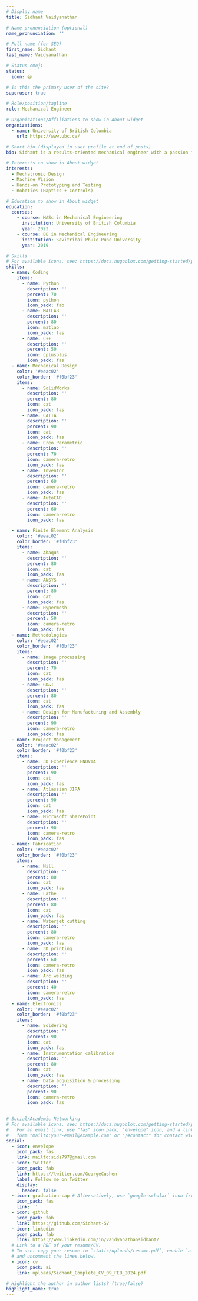 ```yaml
---
# Display name
title: Sidhant Vaidyanathan

# Name pronunciation (optional)
name_pronunciation: ''

# Full name (for SEO)
first_name: Sidhant
last_name: Vaidyanathan

# Status emoji
status:
  icon: 😃

# Is this the primary user of the site?
superuser: true

# Role/position/tagline
role: Mechanical Engineer

# Organizations/Affiliations to show in About widget
organizations:
  - name: University of British Columbia
    url: https://www.ubc.ca/

# Short bio (displayed in user profile at end of posts)
bio: Sidhant is a results-oriented mechanical engineer with a passion for identifying real-world production challenges and developing complete solutions. He thrives in environments where design, fabrication, and optimization go hand-in-hand.

# Interests to show in About widget
interests:
  - Mechatronic Design
  - Machine Vision
  - Hands-on Prototyping and Testing
  - Robotics (Haptics + Controls)

# Education to show in About widget
education:
  courses:
    - course: MASc in Mechanical Engineering
      institution: University of British Columbia
      year: 2023
    - course: BE in Mechanical Engineering
      institution: Savitribai Phule Pune University
      year: 2019

# Skills
# For available icons, see: https://docs.hugoblox.com/getting-started/page-builder/#icons
skills:
  - name: Coding
    items:
      - name: Python
        description: ''
        percent: 70
        icon: python
        icon_pack: fab
      - name: MATLAB
        description: ''
        percent: 80
        icon: matlab
        icon_pack: fas
      - name: C++
        description: ''
        percent: 50
        icon: cplusplus
        icon_pack: fas
  - name: Mechanical Design
    color: '#eeac02'
    color_border: '#f0bf23'
    items:
      - name: SolidWorks
        description: ''
        percent: 80
        icon: cat
        icon_pack: fas
      - name: CATIA
        description: ''
        percent: 90
        icon: cat
        icon_pack: fas
      - name: Creo Parametric
        description: ''
        percent: 70
        icon: camera-retro
        icon_pack: fas
      - name: Inventor
        description: ''
        percent: 60
        icon: camera-retro
        icon_pack: fas
      - name: AutoCAD
        description: ''
        percent: 60
        icon: camera-retro
        icon_pack: fas

  - name: Finite Element Analysis
    color: '#eeac02'
    color_border: '#f0bf23'
    items:
      - name: Abaqus
        description: ''
        percent: 80
        icon: cat
        icon_pack: fas
      - name: ANSYS
        description: ''
        percent: 80
        icon: cat
        icon_pack: fas
      - name: Hypermesh
        description: ''
        percent: 50
        icon: camera-retro
        icon_pack: fas
  - name: Methodologies
    color: '#eeac02'
    color_border: '#f0bf23'
    items:
      - name: Image processing
        description: ''
        percent: 70
        icon: cat
        icon_pack: fas
      - name: GD&T
        description: ''
        percent: 80
        icon: cat
        icon_pack: fas
      - name: Design for Manufacturing and Assembly
        description: ''
        percent: 90
        icon: camera-retro
        icon_pack: fas
  - name: Project Management
    color: '#eeac02'
    color_border: '#f0bf23'
    items:
      - name: 3D Experience ENOVIA
        description: ''
        percent: 90
        icon: cat
        icon_pack: fas
      - name: Atlassian JIRA
        description: ''
        percent: 90
        icon: cat
        icon_pack: fas
      - name: Microsoft SharePoint
        description: ''
        percent: 90
        icon: camera-retro
        icon_pack: fas
  - name: Fabrication
    color: '#eeac02'
    color_border: '#f0bf23'
    items:
      - name: Mill
        description: ''
        percent: 80
        icon: cat
        icon_pack: fas
      - name: Lathe
        description: ''
        percent: 80
        icon: cat
        icon_pack: fas
      - name: Waterjet cutting
        description: ''
        percent: 80
        icon: camera-retro
        icon_pack: fas 
      - name: 3D printing
        description: ''
        percent: 60
        icon: camera-retro
        icon_pack: fas        
      - name: Arc welding
        description: ''
        percent: 40
        icon: camera-retro
        icon_pack: fas                
  - name: Electronics
    color: '#eeac02'
    color_border: '#f0bf23'
    items:
      - name: Soldering
        description: ''
        percent: 90
        icon: cat
        icon_pack: fas
      - name: Instrumentation calibration
        description: ''
        percent: 80
        icon: cat
        icon_pack: fas
      - name: Data acquisition & processing
        description: ''
        percent: 90
        icon: camera-retro
        icon_pack: fas 
 

# Social/Academic Networking
# For available icons, see: https://docs.hugoblox.com/getting-started/page-builder/#icons
#   For an email link, use "fas" icon pack, "envelope" icon, and a link in the
#   form "mailto:your-email@example.com" or "/#contact" for contact widget.
social:
  - icon: envelope
    icon_pack: fas
    link: mailto:sids797@gmail.com
  - icon: twitter
    icon_pack: fab
    link: https://twitter.com/GeorgeCushen
    label: Follow me on Twitter
    display:
      header: false
  - icon: graduation-cap # Alternatively, use `google-scholar` icon from `ai` icon pack
    icon_pack: fas
    link: ''
  - icon: github
    icon_pack: fab
    link: https://github.com/Sidhant-SV
  - icon: linkedin
    icon_pack: fab
    link: https://www.linkedin.com/in/vaidyanathansidhant/
  # Link to a PDF of your resume/CV.
  # To use: copy your resume to `static/uploads/resume.pdf`, enable `ai` icons in `params.yaml`,
  # and uncomment the lines below.
  - icon: cv
    icon_pack: ai
    link: uploads/Sidhant_Complete_CV_09_FEB_2024.pdf

# Highlight the author in author lists? (true/false)
highlight_name: true
---
```

